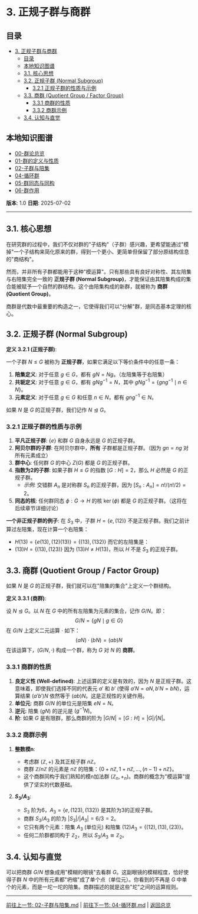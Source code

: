 # 3. 正规子群与商群

<!-- 本地目录区块 -->
## 目录

- [3. 正规子群与商群](#3-正规子群与商群)
  - [目录](#目录)
  - [本地知识图谱](#本地知识图谱)
  - [3.1. 核心思想](#31-核心思想)
  - [3.2. 正规子群 (Normal Subgroup)](#32-正规子群-normal-subgroup)
    - [3.2.1 正规子群的性质与示例](#321-正规子群的性质与示例)
  - [3.3. 商群 (Quotient Group / Factor Group)](#33-商群-quotient-group--factor-group)
    - [3.3.1 商群的性质](#331-商群的性质)
    - [3.3.2 商群示例](#332-商群示例)
  - [3.4. 认知与直觉](#34-认知与直觉)

<!-- 本地知识图谱区块 -->
## 本地知识图谱

- [00-群论总览](./00-群论总览.md)
- [01-群的定义与性质](./01-群的定义与性质.md)
- [02-子群与陪集](./02-子群与陪集.md)
- [04-循环群](./04-循环群.md)
- [05-群同态与同构](./05-群同态与同构.md)
- [06-群作用](./06-群作用.md)

**版本**: 1.0
**日期**: 2025-07-02

---

## 3.1. 核心思想

在研究群的过程中，我们不仅对群的"子结构"（子群）感兴趣，更希望能通过"模掉"一个子结构来简化原来的群，得到一个更小、更简单但保留了部分原结构信息的"商结构"。

然而，并非所有子群都能用于这种"模运算"。只有那些具有良好对称性、其左陪集与右陪集完全一致的 **正规子群 (Normal Subgroup)**，才能保证由其陪集构成的集合能被赋予一个自然的群结构。这个由陪集构成的新群，就被称为 **商群 (Quotient Group)**。

商群是代数中最重要的构造之一，它使得我们可以"分解"群，是同态基本定理的核心。

## 3.2. 正规子群 (Normal Subgroup)

**定义 3.2.1 (正规子群)**:

一个子群 $N \le G$ 被称为 **正规子群**，如果它满足以下等价条件中的任意一条：

1. **陪集定义**: 对于任意 $g \in G$，都有 $gN = Ng$。（左陪集等于右陪集）
2. **共轭定义**: 对于任意 $g \in G$，都有 $gNg^{-1} = N$，其中 $gNg^{-1} = \{gng^{-1} \mid n \in N\}$。
3. **元素定义**: 对于任意 $g \in G$ 和任意 $n \in N$，都有 $gng^{-1} \in N$。

如果 $N$ 是 $G$ 的正规子群，我们记作 $N \trianglelefteq G$。

### 3.2.1 正规子群的性质与示例

1. **平凡正规子群**: $\{e\}$ 和群 $G$ 自身永远是 $G$ 的正规子群。
2. **阿贝尔群的子群**: 在阿贝尔群中，**所有** 子群都是正规子群。（因为 $gn = ng$ 对所有元素成立）
3. **群中心**: 任何群 $G$ 的中心 $Z(G)$ 都是 $G$ 的正规子群。
4. **指数为2的子群**: 如果子群 $H \le G$ 的指数 $[G:H]=2$，那么 $H$ 必然是 $G$ 的正规子群。
    - *示例*: 交错群 $A_n$ 是对称群 $S_n$ 的正规子群，因为 $[S_n : A_n] = n! / (n!/2) = 2$。
5. **同态的核**: 任何群同态 $\phi: G \to H$ 的核 $\ker(\phi)$ 都是 $G$ 的正规子群。（这将在后续章节详细讨论）

**一个非正规子群的例子**:
在 $S_3$ 中，子群 $H = \{e, (12)\}$ 不是正规子群。我们之前计算过左陪集，现在计算一个右陪集：

- $H(13) = \{e(13), (12)(13)\} = \{(13), (132)\}$
而它的左陪集是：
- $(13)H = \{(13), (123)\}$
因为 $(13)H \neq H(13)$，所以 $H$ 不是 $S_3$ 的正规子群。

## 3.3. 商群 (Quotient Group / Factor Group)

如果 $N$ 是 $G$ 的正规子群，我们就可以在"陪集的集合"上定义一个群结构。

**定义 3.3.1 (商群)**:

设 $N \trianglelefteq G$。以 $N$ 在 $G$ 中的所有左陪集为元素的集合，记作 $G/N$。即：
$$
G/N = \{gN \mid g \in G\}
$$
在 $G/N$ 上定义二元运算 $\cdot$ 如下：
$$
(aN) \cdot (bN) = (ab)N
$$
在该运算下，$(G/N, \cdot)$ 构成一个群，称为 $G$ 对 $N$ 的 **商群**。

### 3.3.1 商群的性质

1. **良定义性 (Well-defined)**: 上述运算的定义是有效的，因为 $N$ 是正规子群。这意味着，即使我们选择不同的代表元 $a'$ 和 $b'$ (使得 $a'N=aN, b'N=bN$)，运算结果 $(a'b')N$ 依然等于 $(ab)N$。这是正规性的关键作用。
2. **单位元**: 商群 $G/N$ 的单位元是陪集 $eN = N$。
3. **逆元**: 陪集 $(gN)$ 的逆元是 $(g^{-1}N)$。
4. **阶**: 如果 $G$ 是有限群，那么商群的阶为 $|G/N| = [G:H] = |G|/|N|$。

### 3.3.2 商群示例

1. **整数模n**:
    - 考虑群 $(\mathbb{Z}, +)$ 及其正规子群 $n\mathbb{Z}$。
    - 商群 $\mathbb{Z}/n\mathbb{Z}$ 的元素是 $n\mathbb{Z}$ 的陪集：$\{0+n\mathbb{Z}, 1+n\mathbb{Z}, \dots, (n-1)+n\mathbb{Z}\}$。
    - 这个商群同构于我们熟知的模n加法群 $(\mathbb{Z}_n, +_n)$。商群的概念为"模运算"提供了坚实的代数基础。

2. **$S_3/A_3$**:
    - $S_3$ 阶为6，$A_3 = \{e, (123), (132)\}$ 是其阶为3的正规子群。
    - 商群 $S_3/A_3$ 的阶为 $|S_3|/|A_3| = 6/3 = 2$。
    - 它只有两个元素：陪集 $A_3$ (单位元) 和陪集 $(12)A_3 = \{(12), (13), (23)\}$。
    - 任何二阶群都同构于 $\mathbb{Z}_2$，所以 $S_3/A_3 \cong \mathbb{Z}_2$。

## 3.4. 认知与直觉

可以把商群 $G/N$ 想象成用"模糊的眼镜"去看群 $G$。这副眼镜的模糊程度，恰好使得子群 $N$ 中的所有元素都"坍缩"成了单个点（单位元）。你看到的不再是 $G$ 中单个的元素，而是一坨一坨的陪集。商群描述的就是这些"坨"之间的运算规则。

---
[前往上一节: 02-子群与陪集.md](./02-子群与陪集.md) | [前往下一节: 04-循环群.md](./04-循环群.md) | [返回总览](./00-群论总览.md)
